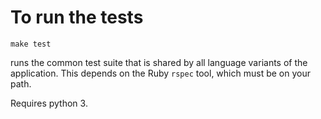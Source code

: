 # To run the tests

```
make test
```
runs the common test suite that is shared by all language variants of the application.
This depends on the Ruby `rspec` tool, which must be on your path.

Requires python 3.
